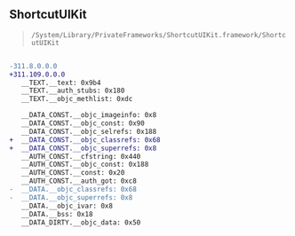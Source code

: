 ## ShortcutUIKit

> `/System/Library/PrivateFrameworks/ShortcutUIKit.framework/ShortcutUIKit`

```diff

-311.8.0.0.0
+311.109.0.0.0
   __TEXT.__text: 0x9b4
   __TEXT.__auth_stubs: 0x180
   __TEXT.__objc_methlist: 0xdc

   __DATA_CONST.__objc_imageinfo: 0x8
   __DATA_CONST.__objc_const: 0x90
   __DATA_CONST.__objc_selrefs: 0x188
+  __DATA_CONST.__objc_classrefs: 0x68
+  __DATA_CONST.__objc_superrefs: 0x8
   __AUTH_CONST.__cfstring: 0x440
   __AUTH_CONST.__objc_const: 0x188
   __AUTH_CONST.__const: 0x20
   __AUTH_CONST.__auth_got: 0xc8
-  __DATA.__objc_classrefs: 0x68
-  __DATA.__objc_superrefs: 0x8
   __DATA.__objc_ivar: 0x8
   __DATA.__bss: 0x18
   __DATA_DIRTY.__objc_data: 0x50

```
